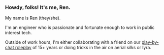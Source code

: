 ### Howdy, folks! It's me, Ren.


<!--
**ralren/ralren** is a ✨ _special_ ✨ repository because its `README.md` (this file) appears on your GitHub profile.

Here are some ideas to get you started:

- 🔭 I’m currently working on ...
- 🌱 I’m currently learning ...
- 👯 I’m looking to collaborate on ...
- 🤔 I’m looking for help with ...
- 💬 Ask me about ...
- 📫 How to reach me: ...
- 😄 Pronouns: ...
- ⚡ Fun fact: ...
-->

My name is Ren (they/she).

I'm an engineer who is passionate and fortunate enough to work in public interest tech. 

Outside of work hours, I'm either collaborating with a friend on our [play-by-chat roleplay](https://en.wikipedia.org/wiki/Play-by-post_role-playing_game) of 15+ years or doing tricks in the air on aerial silks or lyra.
